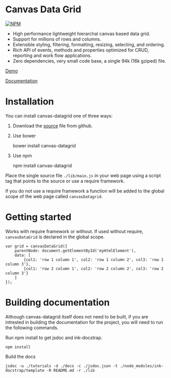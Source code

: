 Canvas Data Grid
================

[![NPM](https://nodei.co/npm/canvas-datagrid.png?downloads=true)](https://nodei.co/npm/canvas-datagrid/)

* High performance lightweight hierarchal canvas based data grid.
* Support for millions of rows and columns.
* Extensible styling, filtering, formatting, resizing, selecting, and ordering.
* Rich API of events, methods and properties optimized for CRUD, reporting and work flow applications.
* Zero dependencies, very small code base, a single 94k (16k gziped) file.

[Demo](https://tonygermaneri.github.io/canvas-datagrid/sample/index.html)

[Documentation](https://tonygermaneri.github.io/canvas-datagrid/docs/index.html)

Installation
============
You can install canvas-datagrid one of three ways:

1. Download the [source](https://raw.githubusercontent.com/TonyGermaneri/canvas-datagrid/master/lib/main.js) file from github.
2. Use bower

    bower install canvas-datagrid

3. Use npm

    npm install canvas-datagrid

Place the single source file `./lib/main.js` in your web page using
a script tag that points to the source or use a require framework.

If you do not use a require framework a function will
be added to the global scope of the web page called `canvasDatagrid`.

Getting started
===============

Works with require framework or without.
If used without require, `canvasDataGrid` is declared in the global scope.

    var grid = canvasDataGrid({
        parentNode: document.getElementById('myHtmlElement'),
        data: [
            {col1: 'row 1 column 1', col2: 'row 1 column 2', col3: 'row 1 column 3'},
            {col1: 'row 2 column 1', col2: 'row 2 column 2', col3: 'row 2 column 3'}
        ]
    });

Building documentation
======================

Although canvas-datagrid itself does not need to be built, if you are intrested in building
the documentation for the project, you will need to run the following commands.


Run npm install to get jsdoc and ink-docstrap.

    npm install

Build the docs

    jsdoc -u ./tutorials -d ./docs -c ./jsdoc.json -t ./node_modules/ink-docstrap/template -R README.md -r ./lib

